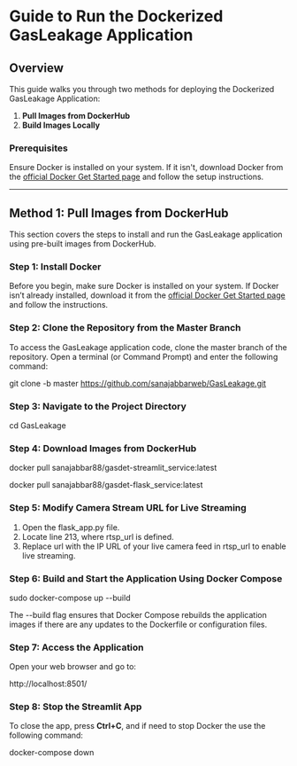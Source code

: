 # Guide to Run the Dockerized GasLeakage Application

## Overview
This guide walks you through two methods for deploying the Dockerized GasLeakage Application:
1. **Pull Images from DockerHub**
2. **Build Images Locally**

### Prerequisites
Ensure Docker is installed on your system. If it isn't, download Docker from the [official Docker Get Started page](https://docs.docker.com/get-docker/) and follow the setup instructions.

---

## Method 1: Pull Images from DockerHub
This section covers the steps to install and run the GasLeakage application using pre-built images from DockerHub.

### Step 1: Install Docker
Before you begin, make sure Docker is installed on your system. If Docker isn’t already installed, download it from the [official Docker Get Started page](https://docs.docker.com/get-docker/) and follow the instructions.

### Step 2: Clone the Repository from the Master Branch
To access the GasLeakage application code, clone the master branch of the repository. Open a terminal (or Command Prompt) and enter the following command:

git clone -b master https://github.com/sanajabbarweb/GasLeakage.git

### Step 3: Navigate to the Project Directory

cd GasLeakage

### Step 4: Download Images from DockerHub

docker pull sanajabbar88/gasdet-streamlit_service:latest

docker pull sanajabbar88/gasdet-flask_service:latest

### Step 5: Modify Camera Stream URL for Live Streaming
1. Open the flask_app.py file.
2. Locate line 213, where rtsp_url is defined.
3. Replace url with the IP URL of your live camera feed in rtsp_url to enable live streaming.

### Step 6: Build and Start the Application Using Docker Compose

sudo docker-compose up --build

The --build flag ensures that Docker Compose rebuilds the application images if there are any updates to the Dockerfile or configuration files.

### Step 7: Access the Application
Open your web browser and go to:

http://localhost:8501/


### Step 8: Stop the Streamlit App
To close the app, press **Ctrl+C**, and if need to stop Docker the use the following command:

docker-compose down

